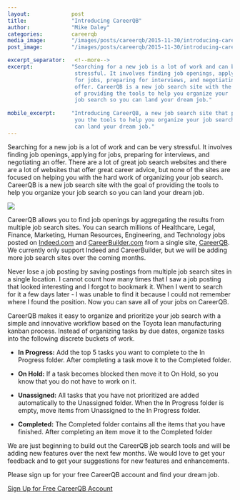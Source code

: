 ```yaml
---
layout:             post
title:              "Introducing CareerQB"
author:             "Mike Daley"
categories:         careerqb
media_image:        "/images/posts/careerqb/2015-11-30/introducing-careerqb/job_search_new_icon_01.jpg"
post_image:         "/images/posts/careerqb/2015-11-30/introducing-careerqb/job_search_new_570px.jpg"

excerpt_separator:   <!--more-->
excerpt:            "Searching for a new job is a lot of work and can be very 
                     stressful. It involves finding job openings, applying 
                     for jobs, preparing for interviews, and negotiating an 
                     offer. CareerQB is a new job search site with the goal 
                     of providing the tools to help you organize your 
                     job search so you can land your dream job."
                     
mobile_excerpt:     "Introducing CareerQB, a new job search site that provides
                     you the tools to help you organize your job search so you 
                     can land your dream job."
---
```


Searching for a new job is a lot of work and can be very stressful. It involves finding job openings, applying for jobs, preparing for interviews, and negotiating an offer. There are a lot of great job search websites and there are a lot of websites that offer great career advice, but none of the sites are focused on helping you with the hard work of organizing your job search. CareerQB is a new job search site with the goal of providing the tools to help you organize your job search so you can land your dream job.

<!--more-->

<!--
  -- ++++++++++++++++++++++++++++++++++++++++++++++++++++++++++++++++++++++++++
  -- TODO: 11/24/2015
  -- THIS BUILDS THE IMAGE PATH DYNAMICALLY, BUT IT ENDS UP BEING WAY TOO
  -- LONG, SO I'M HARD-CODING THE IMAGE NAMES FOR NOW UNTIL I FIGURE OUT
  -- THE LIQUID TEMPLATES A LITTLE BETTER
  --
  -- <img class="img-responsive img-thumbnail" 
  --      src="{{ site.root_url | append: "images/posts" | append: page.id | append: page.landscape }}">
  -- ++++++++++++++++++++++++++++++++++++++++++++++++++++++++++++++++++++++++++
-->

<img class="img-responsive img-thumbnail" src="{{ page.post_image }}"/>

CareerQB allows you to find job openings by aggregating the results from multiple job search sites. You can search millions of Healthcare, Legal, Finance, Marketing, Human Resources, Engineering, and Technology jobs posted on [Indeed.com](http://indeed.com) and [CareerBuilder.com](http://careerbuilder.com) from a single site, [CareerQB](https://careerqb.com). We currently only support Indeed and CareerBuilder, but we will be adding more job search sites over the coming months.

Never lose a job posting by saving postings from multiple job search sites in a single location. I cannot count how many times that I saw a job posting that looked interesting and I forgot to bookmark it. When I went to search for it a few days later - I was unable to find it because I could not remember where I found the position. Now you can save all of your jobs on CareerQB.

CareerQB makes it easy to organize and prioritize your job search with a simple and innovative workflow based on the Toyota lean manufacturing kanban process. Instead of organizing tasks by due dates, organize tasks into the following discrete buckets of work. 

* __In Progress:__ Add the top 5 tasks you want to complete to the In Progress folder. After completing a task move it to the Completed folder.

* __On Hold:__ If a task becomes blocked then move it to On Hold, so you know that you do not have to work on it.

* __Unassigned:__ All tasks that you have not prioritized are added automatically to the Unassigned folder. When the In Progress folder is empty, move items from Unassigned to the In Progress folder.

* __Completed:__ The Completed folder contains all the items that you have finished. After completing an item move it to the Completed folder

We are just beginning to build out the CareerQB job search tools and will be adding new features over the next few months. We would love to get your feedback and to get your suggestions for new features and enhancements. 

Please sign up for your free CareerQB account and find your dream job.

<a class="btn btn-success btn-block btn-lg tour-btn" href="https://careerqb.com">
  Sign Up for Free CareerQB Account
</a>
